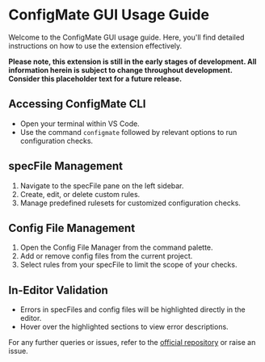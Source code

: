 # ConfigMate GUI Usage Guide

Welcome to the ConfigMate GUI usage guide. Here, you'll find detailed instructions on how to use the extension effectively.

**Please note, this extension is still in the early stages of development. All information herein is subject to change throughout development. Consider this placeholder text for a future release.**

## Accessing ConfigMate CLI

- Open your terminal within VS Code.
- Use the command `configmate` followed by relevant options to run configuration checks.

## specFile Management

1. Navigate to the specFile pane on the left sidebar.
2. Create, edit, or delete custom rules.
3. Manage predefined rulesets for customized configuration checks.

## Config File Management

1. Open the Config File Manager from the command palette.
2. Add or remove config files from the current project.
3. Select rules from your specFile to limit the scope of your checks.

## In-Editor Validation

- Errors in specFiles and config files will be highlighted directly in the editor.
- Hover over the highlighted sections to view error descriptions.

For any further queries or issues, refer to the [official repository](https://github.com/ConfigMate/configmate-gui) or raise an issue.

